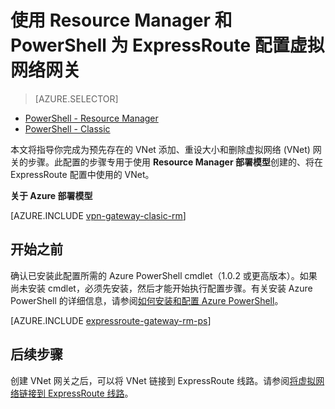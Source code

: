 <properties
   pageTitle="使用 Resource Manager 和 PowerShell 将 VNet 网关添加到 ExpressRoute 的虚拟网络中 | Azure"
   description="本文指导你将 VNet 网关添加到为 ExpressRoute 创建的 Resource Manager VNet 中"
   documentationCenter="na"
   services="expressroute"
   authors="charwen"
   manager="carmonm"
   editor=""
   tags="azure-resource-manager"/>

<tags 
   ms.service="expressroute"
   ms.devlang="na"
   ms.topic="article" 
   ms.tgt_pltfrm="na"
   ms.workload="infrastructure-services" 
   ms.date="10/10/2016" 
   wacn.date="10/31/2016"
   ms.author="charwen"/>


# 使用 Resource Manager 和 PowerShell 为 ExpressRoute 配置虚拟网络网关


> [AZURE.SELECTOR]
- [PowerShell - Resource Manager](/documentation/articles/expressroute-howto-add-gateway-resource-manager/)
- [PowerShell - Classic](/documentation/articles/expressroute-howto-add-gateway-classic/)


本文将指导你完成为预先存在的 VNet 添加、重设大小和删除虚拟网络 (VNet) 网关的步骤。此配置的步骤专用于使用 **Resource Manager 部署模型**创建的、将在 ExpressRoute 配置中使用的 VNet。

**关于 Azure 部署模型**

[AZURE.INCLUDE [vpn-gateway-clasic-rm](../../includes/vpn-gateway-classic-rm-include.md)]

## 开始之前

确认已安装此配置所需的 Azure PowerShell cmdlet（1.0.2 或更高版本）。如果尚未安装 cmdlet，必须先安装，然后才能开始执行配置步骤。有关安装 Azure PowerShell 的详细信息，请参阅[如何安装和配置 Azure PowerShell](/documentation/articles/powershell-install-configure/)。


[AZURE.INCLUDE [expressroute-gateway-rm-ps](../../includes/expressroute-gateway-rm-ps-include.md)]

	
## 后续步骤

创建 VNet 网关之后，可以将 VNet 链接到 ExpressRoute 线路。请参阅[将虚拟网络链接到 ExpressRoute 线路](/documentation/articles/expressroute-howto-linkvnet-arm/)。

<!---HONumber=Mooncake_0328_2016-->